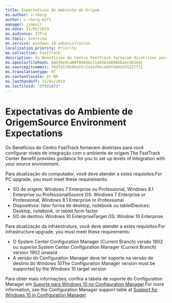 ```yaml
---
title: Expectativas do Ambiente de Origem
ms.author: v-rberg
author: v-rberg-msft
manager: jimmuir
ms.date: 11/02/2019
ms.audience: ITPro
ms.topic: overview
ms.service: windows-10-administration
localization_priority: Priority
ms.collection: FastTrack
description: Os Benefícios do Centro FastTrack fornecem diretrizes para você configurar níveis de integração com o ambiente de origem para a implantação do Windows 10.
ms.openlocfilehash: bdd76e9ca00f868d6231a65b140966baec983edc
ms.sourcegitcommit: f8d7e570b60a55c244af0eceb6fbb0e591257f11
ms.translationtype: HT
ms.contentlocale: pt-BR
ms.lasthandoff: 11/01/2019
ms.locfileid: "37921873"
---
```

# <a name="source-environment-expectations"></a><span data-ttu-id="f64e2-103">Expectativas do Ambiente de Origem</span><span class="sxs-lookup"><span data-stu-id="f64e2-103">Source Environment Expectations</span></span>

<span data-ttu-id="f64e2-104">Os Benefícios do Centro FastTrack fornecem diretrizes para você configurar níveis de integração com o ambiente de origem.</span><span class="sxs-lookup"><span data-stu-id="f64e2-104">The FastTrack Center Benefit provides guidance for you to set up levels of integration with your source environment.</span></span>
  
<span data-ttu-id="f64e2-105">Para atualização do computador, você deve atender a estes requisitos:</span><span class="sxs-lookup"><span data-stu-id="f64e2-105">For PC upgrade, you must meet these requirements:</span></span>

- <span data-ttu-id="f64e2-106">SO de origem: Windows 7 Enterprise ou Professional, Windows 8.1 Enterprise ou Professional</span><span class="sxs-lookup"><span data-stu-id="f64e2-106">Source OS: Windows 7 Enterprise or Professional, Windows 8.1 Enterprise or Professional</span></span>
- <span data-ttu-id="f64e2-107">Dispositivos: fator forma de desktop, notebook ou tablet</span><span class="sxs-lookup"><span data-stu-id="f64e2-107">Devices: Desktop, notebook, or tablet form factor</span></span>
- <span data-ttu-id="f64e2-108">SO de destino: Windows 10 Enterprise</span><span class="sxs-lookup"><span data-stu-id="f64e2-108">Target OS: Window 10 Enterprise</span></span>

<span data-ttu-id="f64e2-109">Para atualização da infraestrutura, você deve atender a estes requisitos:</span><span class="sxs-lookup"><span data-stu-id="f64e2-109">For infrastructure upgrade, you must meet these requirements:</span></span>   

- <span data-ttu-id="f64e2-110">O System Center Configuration Manager (Current Branch) versão 1902 ou superior.</span><span class="sxs-lookup"><span data-stu-id="f64e2-110">System Center Configuration Manager (Current Branch) version 1902 onward</span></span> 
- <span data-ttu-id="f64e2-111">A versão do Configuration Manager deve ter suporte na versão de destino do Windows 10</span><span class="sxs-lookup"><span data-stu-id="f64e2-111">The Configuration Manager version must be supported by the Windows 10 target version</span></span>

<span data-ttu-id="f64e2-112">Para obter mais informações, confira a tabela de suporte do Configuration Manager em [Suporte para Windows 10 no Configuration Manager](https://docs.microsoft.com/sccm/core/plan-design/configs/support-for-windows-10).</span><span class="sxs-lookup"><span data-stu-id="f64e2-112">For more information, see the Configuration Manager support table at [Support for Windows 10 in Configuration Manager](https://docs.microsoft.com/sccm/core/plan-design/configs/support-for-windows-10).</span></span>
  

 
